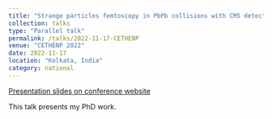 ```yaml
---
title: "Strange particles femtoscopy in PbPb collisions with CMS detector"
collection: talks
type: "Parallel talk"
permalink: /talks/2022-11-17-CETHENP
venue: "CETHENP 2022"
date: 2022-11-17
location: "Kolkata, India"
category: national
---
```

[Presentation slides on conference website](https://events.vecc.gov.in/event/18/contributions/706/)

This talk presents my PhD work.
